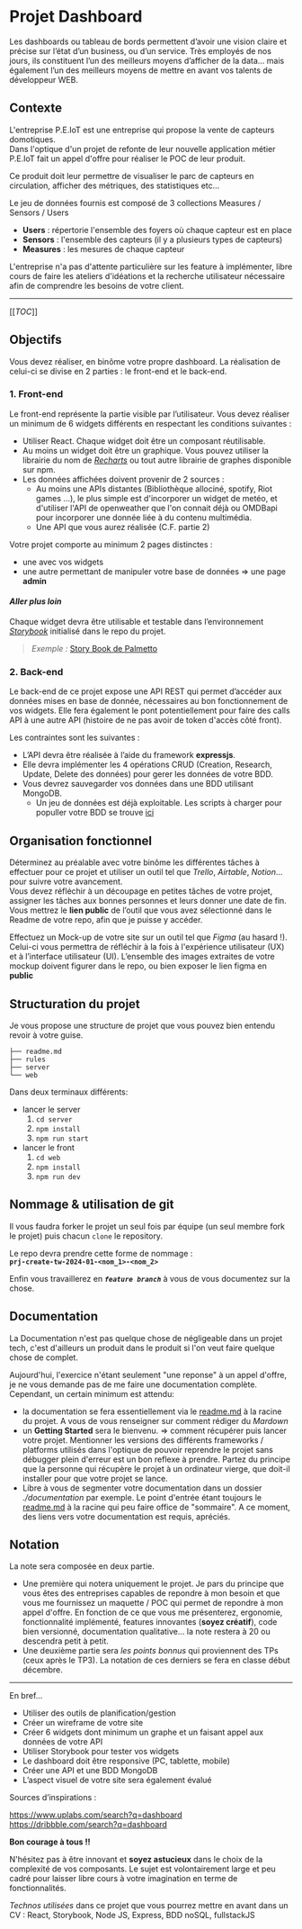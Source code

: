 # Projet Dashboard

Les dashboards ou tableau de bords permettent d’avoir une vision claire et précise sur l’état d’un business, ou d’un service.
Très employés de nos jours, ils constituent l’un des meilleurs moyens d’afficher de la data... mais également l’un des meilleurs moyens de mettre en avant vos talents de développeur WEB.

## Contexte

L'entreprise P.E.IoT est une entreprise qui propose la vente de capteurs domotiques.<br/>
Dans l'optique d'un projet de refonte de leur nouvelle application métier P.E.IoT fait un appel d'offre pour réaliser le POC de leur produit.

Ce produit doit leur permettre de visualiser le parc de capteurs en  circulation, afficher des métriques, des statistiques etc...

Le jeu de données fournis est composé de 3 collections Measures / Sensors / Users

- **Users** : répertorie l'ensemble des foyers où chaque capteur est en place
- **Sensors** : l'ensemble des capteurs (il y a plusieurs types de capteurs)
- **Measures** : les mesures de chaque capteur

L'entreprise n'a pas d'attente particulière sur les feature à implémenter, libre cours de faire les ateliers d'idéations et la recherche utilisateur nécessaire afin de comprendre les besoins de votre client. 

--- 

[[_TOC_]]

## Objectifs

Vous devez réaliser, en binôme votre propre dashboard. La réalisation de celui-ci se divise en 2 parties : le front-end et le back-end.

### **1. Front-end**

Le front-end représente la partie visible par l’utilisateur.
Vous devez réaliser un minimum de 6 widgets différents en respectant les conditions suivantes :

- Utiliser React. Chaque widget doit être un composant réutilisable.
- Au moins un widget doit être un graphique. Vous pouvez utiliser la librairie du nom de [_Recharts_](https://recharts.org/en-US/) ou tout autre librairie de graphes disponible sur npm.
- Les données affichées doivent provenir de 2 sources :
    - Au moins une APIs distantes (Bibliothèque allociné, spotify, Riot games ...), le plus simple est d'incorporer un widget de metéo, et d'utiliser l'API de openweather que l'on connait déjà ou OMDBapi pour incorporer une donnée liée à du contenu multimédia.
    - Une API que vous aurez réalisée (C.F. partie 2)
    
Votre projet comporte au minimum 2 pages distinctes : 
- une avec vos widgets 
- une autre permettant de manipuler votre base de données => une page **admin**

#### ***Aller plus loin***
Chaque widget devra être utilisable et testable dans l’environnement
[_Storybook_](https://storybook.js.org/docs/react/get-started/introduction) initialisé dans le repo du projet.
> _Exemple :_ [Story Book de Palmetto](https://5ed9214b642dc10022b50a2d-eckjqsexrb.chromatic.com/?path=/story/about-introduction--page)

### **2. Back-end**

Le back-end de ce projet expose une API REST qui permet d’accéder aux données mises en base de donnée, nécessaires au bon fonctionnement de vos widgets. Elle fera également le pont potentiellement pour faire des calls API à une autre API (histoire de ne pas avoir de token d'accès côté front).

Les contraintes sont les suivantes :

- L’API devra être réalisée à l’aide du framework __expressjs__.
- Elle devra implémenter les 4 opérations CRUD (Creation, Research, Update,
Delete des données) pour gerer les données de votre BDD.
- Vous devrez sauvegarder vos données dans une BDD utilisant MongoDB.
    - Un jeu de données est déjà exploitable. Les scripts à charger pour populler votre BDD se trouve [ici](./resources/)

## Organisation fonctionnel

Déterminez au préalable avec votre binôme les différentes tâches à effectuer pour ce projet et utiliser un outil tel que _Trello_, _Airtable_, _Notion_... pour suivre votre avancement.<br/>
Vous devez réfléchir à un découpage en petites tâches de votre projet, assigner les tâches aux bonnes personnes et leurs donner une date de fin.
Vous mettrez le **lien public** de l’outil que vous avez sélectionné dans le Readme de votre repo, afin que je puisse y accéder.

Effectuez un Mock-up de votre site sur un outil tel que _Figma_ (au hasard !). Celui-ci vous permettra de réfléchir à la fois à l'expérience utilisateur (UX) et à l’interface utilisateur (UI).
L’ensemble des images extraites de votre mockup doivent figurer dans le repo, ou bien exposer le lien figma en **public**

## Structuration du projet

Je vous propose une structure de projet que vous pouvez bien entendu revoir à votre guise.

```shell
├── readme.md
├── rules
├── server
└── web
```
Dans deux terminaux différents:
- lancer le server
    1. `cd server`
    1. `npm install`
    1. `npm run start`
- lancer le front 
    1. `cd web` 
    1. `npm install`
    1. `npm run dev`

## Nommage & utilisation de git

Il vous faudra forker le projet un seul fois par équipe (un seul membre fork le projet) puis chacun `clone` le repository.

Le repo devra prendre cette forme de nommage :<br/>
**`prj-create-tw-2024-01-<nom_1>-<nom_2>`**

Enfin vous travaillerez en _**`feature branch`**_ à vous de vous documentez sur la chose.

## Documentation

La Documentation n'est pas quelque chose de négligeable dans un projet tech, c'est d'ailleurs un produit dans le produit si l'on veut faire quelque chose de complet.

Aujourd'hui, l'exercice n'étant seulement "une reponse" à un appel d'offre, je ne vous demande pas de me faire une documentation complète. Cependant, un certain minimum est attendu: 
- la documentation se fera essentiellement via le [readme.md](../readme.md) à la racine du projet. A vous de vous renseigner sur comment rédiger du _Mardown_
- un **Getting Started** sera le bienvenu. => comment récupérer puis lancer votre projet. Mentionner les versions des différents frameworks / platforms utilisés dans l'optique de pouvoir reprendre le projet sans débugger plein d'erreur est un bon reflexe à prendre. Partez du principe que la personne qui récupère le projet à un ordinateur vierge, que doit-il installer pour que votre projet se lance. 
- Libre à vous de segmenter votre documentation dans un dossier _./documentation_ par exemple. Le point d'entrée étant toujours le [readme.md](../readme.md) à la racine qui peu faire office de "sommaire". A ce moment, des liens vers votre documentation est requis, apréciés.

## Notation

La note sera composée en deux partie. 
- Une première qui notera uniquement le projet. Je pars du principe que vous êtes des entreprises capables de repondre à mon besoin et que vous me fournissez un maquette / POC qui permet de repondre à mon appel d'offre. En fonction de ce que vous me présenterez, ergonomie, fonctionnalité implémenté, features innovantes (**soyez créatif**), code bien versionné, documentation qualitative... la note restera à 20 ou descendra petit à petit.
- Une deuxième partie sera _les points bonnus_ qui proviennent des TPs (ceux après le TP3). La notation de ces derniers se fera en classe début décembre.

---

En bref...
- Utiliser des outils de planification/gestion
- Créer un wireframe de votre site
- Créer 6 widgets dont minimum un graphe et un faisant appel aux données de votre API
- Utiliser Storybook pour tester vos widgets
- Le dashboard doit être responsive (PC, tablette, mobile)
- Créer une API et une BDD MongoDB
- L’aspect visuel de votre site sera également évalué

Sources d’inspirations :

https://www.uplabs.com/search?q=dashboard <br/>
https://dribbble.com/search?q=dashboard <br/>

__Bon courage à tous !!__

N'hésitez pas à être innovant et **soyez astucieux** dans le choix de la complexité de vos composants. Le sujet est volontairement large et peu cadré pour laisser libre cours à votre imagination en terme de fonctionnalités.

_Technos utilisées_ dans ce projet que vous pourrez mettre en avant dans un CV : React, Storybook, Node JS, Express, BDD noSQL, fullstackJS